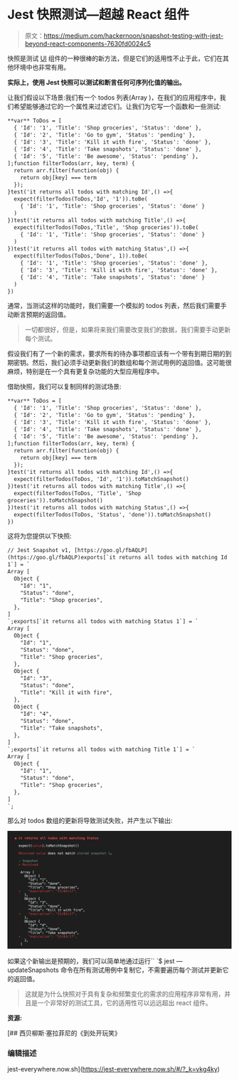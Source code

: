 # Jest 快照测试—超越 React 组件

> 原文：<https://medium.com/hackernoon/snapshot-testing-with-jest-beyond-react-components-7630fd0024c5>

快照是测试 [UI](https://hackernoon.com/tagged/ui) 组件的一种很棒的新方法，但是它们的适用性不止于此，它们在其他环境中也非常有用。

**实际上，使用 Jest 快照可以测试和断言任何可序列化值的输出。**

让我们假设以下场景:我们有一个 todos 列表(Array <obj>)，在我们的应用程序中，我们希望能够通过它的一个属性来过滤它们。让我们为它写一个函数和一些测试:</obj>

```
**var** ToDos = [
  { 'Id': '1', 'Title': 'Shop groceries', 'Status': 'done' },
  { 'Id': '2', 'Title': 'Go to gym', 'Status': 'pending' },
  { 'Id': '3', 'Title': 'Kill it with fire', 'Status': 'done' },
  { 'Id': '4', 'Title': 'Take snapshots', 'Status': 'done' },
  { 'Id': '5', 'Title': 'Be awesome', 'Status': 'pending' },
];function filterTodos(arr, key, term) {
  return arr.filter(function(obj) {
    return obj[key] === term
  });
}test('it returns all todos with matching Id',() =>{
  expect(filterTodos(ToDos,'Id', '1')).toBe(
    { 'Id': '1', 'Title': 'Shop groceries', 'Status': 'done' }
  )
})test('it returns all todos with matching Title',() =>{
  expect(filterTodos(ToDos,'Title', 'Shop groceries')).toBe(
    { 'Id': '1', 'Title': 'Shop groceries', 'Status': 'done' }
  )
})test('it returns all todos with matching Status',() =>{
  expect(filterTodos(ToDos,'Done', 1)).toBe(
    { 'Id': '1', 'Title': 'Shop groceries', 'Status': 'done' },
    { 'Id': '3', 'Title': 'Kill it with fire', 'Status': 'done' },
    { 'Id': '4', 'Title': 'Take snapshots', 'Status': 'done' }
  )
})
```

通常，当测试这样的功能时，我们需要一个模拟的 todos 列表，然后我们需要手动断言预期的返回值。

> 一切都很好，但是，如果将来我们需要改变我们的数据，我们需要手动更新每个测试。

假设我们有了一个新的需求，要求所有的待办事项都应该有一个带有到期日期的到期密钥。然后，我们必须手动更新我们的数组和每个测试用例的返回值。这可能很麻烦，特别是在一个具有更复杂功能的大型应用程序中。

借助快照，我们可以复制同样的测试场景:

```
**var** ToDos = [
  { 'Id': '1', 'Title': 'Shop groceries', 'Status': 'done' },
  { 'Id': '2', 'Title': 'Go to gym', 'Status': 'pending' },
  { 'Id': '3', 'Title': 'Kill it with fire', 'Status': 'done' },
  { 'Id': '4', 'Title': 'Take snapshots', 'Status': 'done' },
  { 'Id': '5', 'Title': 'Be awesome', 'Status': 'pending' },
];function filterTodos(arr, key, term) {
  return arr.filter(function(obj) {
    return obj[key] === term
  });
}test('it returns all todos with matching Id',() =>{
  expect(filterTodos(ToDos, 'Id', '1')).toMatchSnapshot()
})test('it returns all todos with matching Title',() =>{
  expect(filterTodos(ToDos, 'Title', 'Shop groceries')).toMatchSnapshot()
})test('it returns all todos with matching Status',() =>{
  expect(filterTodos(ToDos, 'Status', 'done')).toMatchSnapshot()
})
```

这将为您提供以下快照:

```
// Jest Snapshot v1, [https://goo.gl/fbAQLP](https://goo.gl/fbAQLP)exports[`it returns all todos with matching Id 1`] = `
Array [
  Object {
    "Id": "1",
    "Status": "done",
    "Title": "Shop groceries",
  },
]
`;exports[`it returns all todos with matching Status 1`] = `
Array [
  Object {
    "Id": "1",
    "Status": "done",
    "Title": "Shop groceries",
  },
  Object {
    "Id": "3",
    "Status": "done",
    "Title": "Kill it with fire",
  },
  Object {
    "Id": "4",
    "Status": "done",
    "Title": "Take snapshots",
  },
]
`;exports[`it returns all todos with matching Title 1`] = `
Array [
  Object {
    "Id": "1",
    "Status": "done",
    "Title": "Shop groceries",
  },
]
`;
```

那么对 todos 数组的更新将导致测试失败，并产生以下输出:

![](img/d969b551dd4cd345b307364d01a253ef.png)

如果这个新输出是预期的，我们可以简单地通过运行`` `$ jest — updateSnapshots 命令在所有测试用例中复制它，不需要遍历每个测试并更新它的返回值。

> 这就是为什么快照对于具有复杂和频繁变化的需求的应用程序非常有用，并且是一个非常好的测试工具，它的适用性可以远远超出 react 组件。

**资源:**

 [## 西贝柳斯·塞拉菲尼的《到处开玩笑》

### 编辑描述

jest-everywhere.now.sh](https://jest-everywhere.now.sh/#/?_k=vkg4ky)